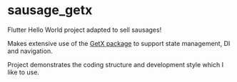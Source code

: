 # sausage_getx

Flutter Hello World project adapted to sell sausages!

Makes extensive use of the [GetX package](https://pub.dev/packages/get) to support state management, DI and navigation. 

Project demonstrates the coding structure and development style which I like to use.

 
